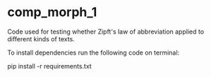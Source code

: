 # comp_morph_1
Code used for testing whether Zipft's law of abbreviation applied to different kinds of texts. 

To install dependencies run the following code on terminal:

pip install -r requirements.txt
